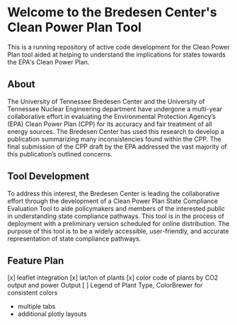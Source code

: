 # Welcome to the Bredesen Center's Clean Power Plan Tool

This is a running repository of active code development for the Clean Power Plan tool aided at helping to understand the implications for states towards the EPA's Clean Power Plan.

## About
The University of Tennessee Bredesen Center and the University of Tennessee Nuclear Engineering department have undergone a multi-year collaborative effort in evaluating the Environmental Protection Agency’s (EPA) Clean Power Plan (CPP) for its accuracy and fair treatment of all energy sources. The Bredesen Center has used this research to develop a publication summarizing many inconsistencies found within the CPP. The final submission of the CPP draft by the EPA addressed the vast majority of this publication’s outlined concerns.

## Tool Development
To address this interest, the Bredesen Center is leading the collaborative effort through the development of a Clean Power Plan State Compliance Evaluation Tool to aide policymakers and members of the interested public in understanding state compliance pathways. This tool is in the process of deployment with a preliminary version scheduled for online distribution. The purpose of this tool is to be a widely accessible, user-friendly, and accurate representation of state compliance pathways.

## Feature Plan

[x] leaflet integration
[x] lat/lon of plants
[x] color code of plants by CO2 output and power Output
   [ ] Legend of Plant Type, ColorBrewer for consistent colors
- multiple tabs
- additional plotly layouts
